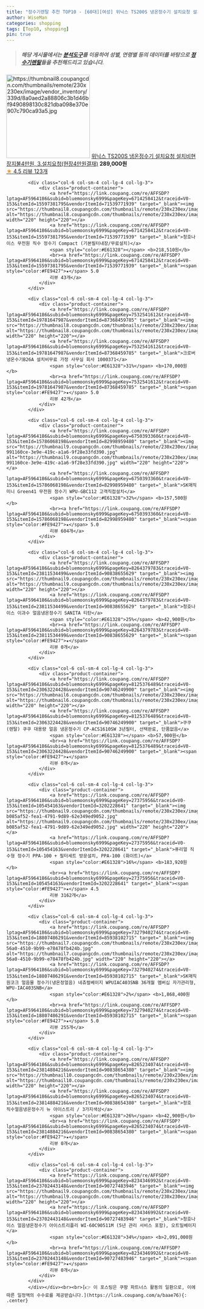```yaml
---
title: "정수기렌탈 추천 TOP10 - [60대][여성] 위닉스 TS200S 냉온정수기 설치요청 설치비현장지불4만원, 3.설치요청(현장4만원결재)"
author: WiseMan
categories: shopping
tags: [Top10, shopping]
pin: true
---
```


> ##### 해당 게시물에서는 [**분석도구**](https://itemscout.io/)를 이용하여 **성별**, **연령별** 등의 데이터를 바탕으로 [**정수기렌탈**](https://link.coupang.com/a/baae76)들을 추천해드리고 있습니다.
<div class="container"><div class="row">
            <div class="col-6 col-sm-4 col-lg-4 col-lg-3">
                <div class="product-container">
                    <a href="https://link.coupang.com/re/AFFSDP?lptag=AF5964186&subid=bluemoonsky6999&pageKey=6723864489&traceid=V0-153&itemId=15644871303&vendorItemId=78486219908" target="_blank"><img src="https://thumbnail8.coupangcdn.com/thumbnails/remote/230x230ex/image/vendor_inventory/339d/8a0aed2a88806c3b1d46bf9490898130c821dba098e370e907c790ca93a5.jpg" alt="https://thumbnail8.coupangcdn.com/thumbnails/remote/230x230ex/image/vendor_inventory/339d/8a0aed2a88806c3b1d46bf9490898130c821dba098e370e907c790ca93a5.jpg" width="220" height="220"></a>
                    <a href="https://link.coupang.com/re/AFFSDP?lptag=AF5964186&subid=bluemoonsky6999&pageKey=6723864489&traceid=V0-153&itemId=15644871303&vendorItemId=78486219908" target="_blank">위닉스 TS200S 냉온정수기 설치요청 설치비현장지불4만원, 3.설치요청(현장4만원결재)</a>
                    <span style="color:#E61328"></span> <b>289,000원</b>
                    <br><a href="https://link.coupang.com/re/AFFSDP?lptag=AF5964186&subid=bluemoonsky6999&pageKey=6723864489&traceid=V0-153&itemId=15644871303&vendorItemId=78486219908" target="_blank"><span style="color:#FE9427">★</span> 4.5
                    리뷰 123개</a>
                </div>
            </div>
            
            <div class="col-6 col-sm-4 col-lg-4 col-lg-3">
                <div class="product-container">
                    <a href="https://link.coupang.com/re/AFFSDP?lptag=AF5964186&subid=bluemoonsky6999&pageKey=6714258412&traceid=V0-153&itemId=15597381795&vendorItemId=71539771939" target="_blank"><img src="https://thumbnail8.coupangcdn.com/thumbnails/remote/230x230ex/image/vendor_inventory/d2de/a3f262aecbd50ea2877c301fd218b4b2b12167cdef7f19ca4aea4026ea0c.jpg" alt="https://thumbnail8.coupangcdn.com/thumbnails/remote/230x230ex/image/vendor_inventory/d2de/a3f262aecbd50ea2877c301fd218b4b2b12167cdef7f19ca4aea4026ea0c.jpg" width="220" height="220"></a>
                    <a href="https://link.coupang.com/re/AFFSDP?lptag=AF5964186&subid=bluemoonsky6999&pageKey=6714258412&traceid=V0-153&itemId=15597381795&vendorItemId=71539771939" target="_blank">청호나이스 무전원 직수 정수기 Compact (기본필터내장/무료설치)</a>
                    <span style="color:#E61328"></span> <b>218,510원</b>
                    <br><a href="https://link.coupang.com/re/AFFSDP?lptag=AF5964186&subid=bluemoonsky6999&pageKey=6714258412&traceid=V0-153&itemId=15597381795&vendorItemId=71539771939" target="_blank"><span style="color:#FE9427">★</span> 5.0
                    리뷰 43개</a>
                </div>
            </div>
            
            <div class="col-6 col-sm-4 col-lg-4 col-lg-3">
                <div class="product-container">
                    <a href="https://link.coupang.com/re/AFFSDP?lptag=AF5964186&subid=bluemoonsky6999&pageKey=7532541612&traceid=V0-153&itemId=19781647987&vendorItemId=87368459785" target="_blank"><img src="https://thumbnail8.coupangcdn.com/thumbnails/remote/230x230ex/image/vendor_inventory/8cf4/2b3c95ab9fd6492c9011d133a6fb1c71a802a4478edb4214ebe42337c99d.jpg" alt="https://thumbnail8.coupangcdn.com/thumbnails/remote/230x230ex/image/vendor_inventory/8cf4/2b3c95ab9fd6492c9011d133a6fb1c71a802a4478edb4214ebe42337c99d.jpg" width="220" height="220"></a>
                    <a href="https://link.coupang.com/re/AFFSDP?lptag=AF5964186&subid=bluemoonsky6999&pageKey=7532541612&traceid=V0-153&itemId=19781647987&vendorItemId=87368459785" target="_blank">크로버 냉온수기B26A 설치비무료 가정 사무실 회사 1000371</a>
                    <span style="color:#E61328">31%</span> <b>170,000원</b>
                    <br><a href="https://link.coupang.com/re/AFFSDP?lptag=AF5964186&subid=bluemoonsky6999&pageKey=7532541612&traceid=V0-153&itemId=19781647987&vendorItemId=87368459785" target="_blank"><span style="color:#FE9427">★</span> 5.0
                    리뷰 42개</a>
                </div>
            </div>
            
            <div class="col-6 col-sm-4 col-lg-4 col-lg-3">
                <div class="product-container">
                    <a href="https://link.coupang.com/re/AFFSDP?lptag=AF5964186&subid=bluemoonsky6999&pageKey=6750393360&traceid=V0-153&itemId=15786068198&vendorItemId=82998959480" target="_blank"><img src="https://thumbnail9.coupangcdn.com/thumbnails/remote/230x230ex/image/retail/images/2772967052297669-991160ce-3e9e-419c-a1a6-9f28e33fd390.jpg" alt="https://thumbnail9.coupangcdn.com/thumbnails/remote/230x230ex/image/retail/images/2772967052297669-991160ce-3e9e-419c-a1a6-9f28e33fd390.jpg" width="220" height="220"></a>
                    <a href="https://link.coupang.com/re/AFFSDP?lptag=AF5964186&subid=bluemoonsky6999&pageKey=6750393360&traceid=V0-153&itemId=15786068198&vendorItemId=82998959480" target="_blank">SK매직 미니 Green41 무전원 정수기 WPU-GBC112 고객직접설치</a>
                    <span style="color:#E61328">32%</span> <b>157,500원</b>
                    <br><a href="https://link.coupang.com/re/AFFSDP?lptag=AF5964186&subid=bluemoonsky6999&pageKey=6750393360&traceid=V0-153&itemId=15786068198&vendorItemId=82998959480" target="_blank"><span style="color:#FE9427">★</span> 5.0
                    리뷰 604개</a>
                </div>
            </div>
            
            <div class="col-6 col-sm-4 col-lg-4 col-lg-3">
                <div class="product-container">
                    <a href="https://link.coupang.com/re/AFFSDP?lptag=AF5964186&subid=bluemoonsky6999&pageKey=8264379783&traceid=V0-153&itemId=23811534499&vendorItemId=90838655629" target="_blank"><img src="https://thumbnail9.coupangcdn.com/thumbnails/remote/230x230ex/image/vendor_inventory/a31a/cad487f1f5ebedff4089ed4a02ed83fd9718f453697fac26ddd3fa0e9ebc.jpeg" alt="https://thumbnail9.coupangcdn.com/thumbnails/remote/230x230ex/image/vendor_inventory/a31a/cad487f1f5ebedff4089ed4a02ed83fd9718f453697fac26ddd3fa0e9ebc.jpeg" width="220" height="220"></a>
                    <a href="https://link.coupang.com/re/AFFSDP?lptag=AF5964186&subid=bluemoonsky6999&pageKey=8264379783&traceid=V0-153&itemId=23811534499&vendorItemId=90838655629" target="_blank">청호나이스 이과수 얼음냉온정수기 SANITA 티탄</a>
                    <span style="color:#E61328">25%</span> <b>42,900원</b>
                    <br><a href="https://link.coupang.com/re/AFFSDP?lptag=AF5964186&subid=bluemoonsky6999&pageKey=8264379783&traceid=V0-153&itemId=23811534499&vendorItemId=90838655629" target="_blank"><span style="color:#FE9427">★</span> 
                    리뷰 0개</a>
                </div>
            </div>
            
            <div class="col-6 col-sm-4 col-lg-4 col-lg-3">
                <div class="product-container">
                    <a href="https://link.coupang.com/re/AFFSDP?lptag=AF5964186&subid=bluemoonsky6999&pageKey=8125376489&traceid=V0-153&itemId=23063224428&vendorItemId=90746249900" target="_blank"><img src="https://thumbnail6.coupangcdn.com/thumbnails/remote/230x230ex/image/vendor_inventory/ff63/da128e9348343cda9cbd2492fde4cd4e52e92fe4a0105c93bcf6faffe19c.jpg" alt="https://thumbnail6.coupangcdn.com/thumbnails/remote/230x230ex/image/vendor_inventory/ff63/da128e9348343cda9cbd2492fde4cd4e52e92fe4a0105c93bcf6faffe19c.jpg" width="220" height="220"></a>
                    <a href="https://link.coupang.com/re/AFFSDP?lptag=AF5964186&subid=bluemoonsky6999&pageKey=8125376489&traceid=V0-153&itemId=23063224428&vendorItemId=90746249900" target="_blank">쿠쿠(렌탈) 쿠쿠 대용량 얼음 냉온정수기 CP-ACS1610SW 3년필터, 선택완료, 단품없음</a>
                    <span style="color:#E61328"></span> <b>57,900원</b>
                    <br><a href="https://link.coupang.com/re/AFFSDP?lptag=AF5964186&subid=bluemoonsky6999&pageKey=8125376489&traceid=V0-153&itemId=23063224428&vendorItemId=90746249900" target="_blank"><span style="color:#FE9427">★</span> 
                    리뷰 0개</a>
                </div>
            </div>
            
            <div class="col-6 col-sm-4 col-lg-4 col-lg-3">
                <div class="product-container">
                    <a href="https://link.coupang.com/re/AFFSDP?lptag=AF5964186&subid=bluemoonsky6999&pageKey=27375956&traceid=V0-153&itemId=105454163&vendorItemId=3202228641" target="_blank"><img src="https://thumbnail9.coupangcdn.com/thumbnails/remote/230x230ex/image/retail/images/3573352955311205-b085af52-fea1-4791-9d89-62e349ed9052.jpg" alt="https://thumbnail9.coupangcdn.com/thumbnails/remote/230x230ex/image/retail/images/3573352955311205-b085af52-fea1-4791-9d89-62e349ed9052.jpg" width="220" height="220"></a>
                    <a href="https://link.coupang.com/re/AFFSDP?lptag=AF5964186&subid=bluemoonsky6999&pageKey=27375956&traceid=V0-153&itemId=105454163&vendorItemId=3202228641" target="_blank">퓨리얼 직수형 정수기 PPA-100 + 필터세트 방문설치, PPA-100 (화이트)</a>
                    <span style="color:#E61328">16%</span> <b>183,920원</b>
                    <br><a href="https://link.coupang.com/re/AFFSDP?lptag=AF5964186&subid=bluemoonsky6999&pageKey=27375956&traceid=V0-153&itemId=105454163&vendorItemId=3202228641" target="_blank"><span style="color:#FE9427">★</span> 4.5
                    리뷰 3162개</a>
                </div>
            </div>
            
            <div class="col-6 col-sm-4 col-lg-4 col-lg-3">
                <div class="product-container">
                    <a href="https://link.coupang.com/re/AFFSDP?lptag=AF5964186&subid=bluemoonsky6999&pageKey=7327940274&traceid=V0-153&itemId=18807486291&vendorItemId=85938102715" target="_blank"><img src="https://thumbnail7.coupangcdn.com/thumbnails/remote/230x230ex/image/retail/images/2023/05/11/16/4/082ffe2d-56a0-4510-9b99-e78478fb424b.jpg" alt="https://thumbnail7.coupangcdn.com/thumbnails/remote/230x230ex/image/retail/images/2023/05/11/16/4/082ffe2d-56a0-4510-9b99-e78478fb424b.jpg" width="220" height="220"></a>
                    <a href="https://link.coupang.com/re/AFFSDP?lptag=AF5964186&subid=bluemoonsky6999&pageKey=7327940274&traceid=V0-153&itemId=18807486291&vendorItemId=85938102715" target="_blank">SK매직 원코크 얼음물 정수기(냉온정얼음) 네츄럴베이지 WPUIAC403SNB 36개월 멤버십 자가관리형, WPU-IAC403SNB</a>
                    <span style="color:#E61328">2%</span> <b>1,868,400원</b>
                    <br><a href="https://link.coupang.com/re/AFFSDP?lptag=AF5964186&subid=bluemoonsky6999&pageKey=7327940274&traceid=V0-153&itemId=18807486291&vendorItemId=85938102715" target="_blank"><span style="color:#FE9427">★</span> 5.0
                    리뷰 255개</a>
                </div>
            </div>
            
            <div class="col-6 col-sm-4 col-lg-4 col-lg-3">
                <div class="product-container">
                    <a href="https://link.coupang.com/re/AFFSDP?lptag=AF5964186&subid=bluemoonsky6999&pageKey=8265234074&traceid=V0-153&itemId=23814884216&vendorItemId=90838654380" target="_blank"><img src="https://thumbnail10.coupangcdn.com/thumbnails/remote/230x230ex/image/vendor_inventory/94e2/606fd195240210a08d87f61b45003e62271900bfcca224f32b5063a0e784.jpeg" alt="https://thumbnail10.coupangcdn.com/thumbnails/remote/230x230ex/image/vendor_inventory/94e2/606fd195240210a08d87f61b45003e62271900bfcca224f32b5063a0e784.jpeg" width="220" height="220"></a>
                    <a href="https://link.coupang.com/re/AFFSDP?lptag=AF5964186&subid=bluemoonsky6999&pageKey=8265234074&traceid=V0-153&itemId=23814884216&vendorItemId=90838654380" target="_blank">청호 직수얼음냉온정수기 뉴 아이스트리 / 3가지색상</a>
                    <span style="color:#E61328">26%</span> <b>42,900원</b>
                    <br><a href="https://link.coupang.com/re/AFFSDP?lptag=AF5964186&subid=bluemoonsky6999&pageKey=8265234074&traceid=V0-153&itemId=23814884216&vendorItemId=90838654380" target="_blank"><span style="color:#FE9427">★</span> 
                    리뷰 0개</a>
                </div>
            </div>
            
            <div class="col-6 col-sm-4 col-lg-4 col-lg-3">
                <div class="product-container">
                    <a href="https://link.coupang.com/re/AFFSDP?lptag=AF5964186&subid=bluemoonsky6999&pageKey=8234346992&traceid=V0-153&itemId=23702443148&vendorItemId=90727483946" target="_blank"><img src="https://thumbnail9.coupangcdn.com/thumbnails/remote/230x230ex/image/vendor_inventory/6c1f/b095d394af1fa6423b200fb41f593aa40fdd7ae00de3e53f87407bff321d.jpg" alt="https://thumbnail9.coupangcdn.com/thumbnails/remote/230x230ex/image/vendor_inventory/6c1f/b095d394af1fa6423b200fb41f593aa40fdd7ae00de3e53f87407bff321d.jpg" width="220" height="220"></a>
                    <a href="https://link.coupang.com/re/AFFSDP?lptag=AF5964186&subid=bluemoonsky6999&pageKey=8234346992&traceid=V0-153&itemId=23702443148&vendorItemId=90727483946" target="_blank">청호나이스 얼음냉온정수기 아이스트리플리 WI-60C90511M (5년 관리 서비스 포함), 오트밀베이지</a>
                    <span style="color:#E61328">34%</span> <b>2,091,000원</b>
                    <br><a href="https://link.coupang.com/re/AFFSDP?lptag=AF5964186&subid=bluemoonsky6999&pageKey=8234346992&traceid=V0-153&itemId=23702443148&vendorItemId=90727483946" target="_blank"><span style="color:#FE9427">★</span> 
                    리뷰 0개</a>
                </div>
            </div>
            </div></div><br><br>[👉 이 포스팅은 쿠팡 파트너스 활동의 일환으로, 이에 따른 일정액의 수수료를 제공받습니다.](https://link.coupang.com/a/baae76){: .center}